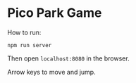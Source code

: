 # Pico Park Game

How to run:
```
npm run server
```

Then open `localhost:8080` in the browser.

Arrow keys to move and jump.